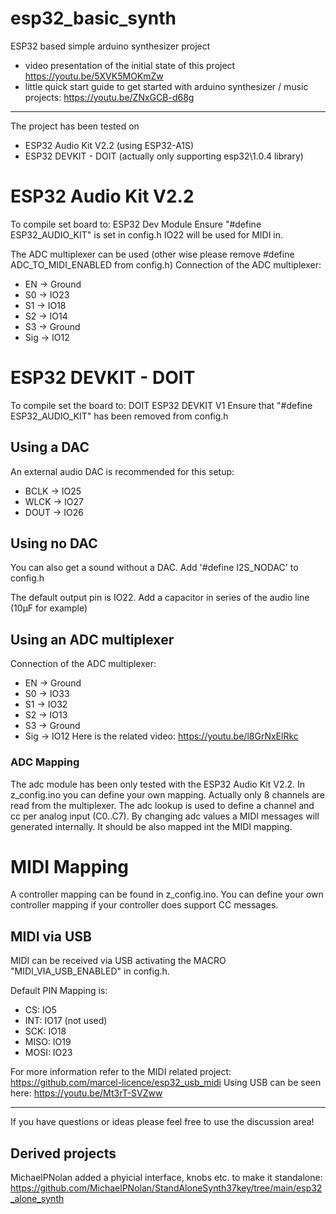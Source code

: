 # esp32_basic_synth
ESP32 based simple arduino synthesizer project

- video presentation of the initial state of this project https://youtu.be/5XVK5MOKmZw
- little quick start guide to get started with arduino synthesizer / music projects: https://youtu.be/ZNxGCB-d68g

---
The project has been tested on
- ESP32 Audio Kit V2.2 (using ESP32-A1S)
- ESP32 DEVKIT - DOIT (actually only supporting esp32\1.0.4 library)

# ESP32 Audio Kit V2.2
To compile set board to: ESP32 Dev Module
Ensure "#define ESP32_AUDIO_KIT" is set in config.h
IO22 will be used for MIDI in.

The ADC multiplexer can be used (other wise please remove #define ADC_TO_MIDI_ENABLED from config.h)
Connection of the ADC multiplexer:
- EN -> Ground
- S0 -> IO23
- S1 -> IO18
- S2 -> IO14
- S3 -> Ground
- Sig -> IO12

# ESP32 DEVKIT - DOIT
To compile set the board to: DOIT ESP32 DEVKIT V1
Ensure that "#define ESP32_AUDIO_KIT" has been removed from config.h

## Using a DAC
An external audio DAC is recommended for this setup:
- BCLK -> IO25
- WLCK -> IO27
- DOUT -> IO26

## Using no DAC
You can also get a sound without a DAC.
Add '#define I2S_NODAC' to config.h

The default output pin is IO22. Add a capacitor in series of the audio line (10µF for example)

## Using an ADC multiplexer
Connection of the ADC multiplexer:
- EN -> Ground
- S0 -> IO33
- S1 -> IO32
- S2 -> IO13
- S3 -> Ground
- Sig -> IO12
Here is the related video: https://youtu.be/l8GrNxElRkc

### ADC Mapping
The adc module has been only tested with the ESP32 Audio Kit V2.2.
In z_config.ino you can define your own mapping. Actually only 8 channels are read from the multiplexer.
The adc lookup is used to define a channel and cc per analog input (C0..C7).
By changing adc values a MIDI messages will generated internally.
It should be also mapped int the MIDI mapping.

# MIDI Mapping
A controller mapping can be found in z_config.ino.
You can define your own controller mapping if your controller does support CC messages.

## MIDI via USB
MIDI can be received via USB activating the MACRO "MIDI_VIA_USB_ENABLED" in config.h.

Default PIN Mapping is:
- CS: IO5
- INT: IO17 (not used)
- SCK: IO18
- MISO: IO19
- MOSI: IO23

For more information refer to the MIDI related project: https://github.com/marcel-licence/esp32_usb_midi
Using USB can be seen here: https://youtu.be/Mt3rT-SVZww

---
If you have questions or ideas please feel free to use the discussion area!

Derived projects 
---

MichaelPNolan added a phyicial interface, knobs etc. to make it standalone: https://github.com/MichaelPNolan/StandAloneSynth37key/tree/main/esp32_alone_synth
